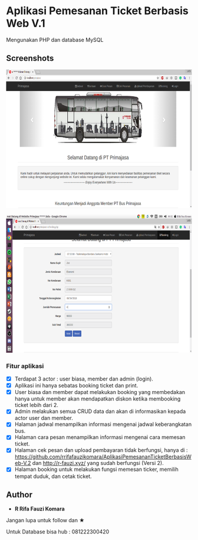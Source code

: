 # Aplikasi Pemesanan Ticket Berbasis Web V.1

Mengunakan PHP dan database MySQL

## Screenshots

<pre>
<img src="Screenshot/Selection_001.png" width="666" height="375">         <img src="Screenshot/Screenshot from 2018-06-25 00-31-17.png" width="666" height="375">         <img src="Screenshot/Screenshot from 2018-06-25 00-31-26.png" width="666" height="375">         <img src="Screenshot/Screenshot from 2018-06-25 00-31-33.png" width="666" height="375">         <img src="Screenshot/Screenshot from 2018-06-25 00-31-38.png" width="666" height="375">         <img src="Screenshot/Screenshot from 2018-06-25 00-31-46.png" width="666" height="375">         <img src="Screenshot/Screenshot from 2018-06-25 00-31-51.png" width="666" height="375">         <img src="Screenshot/Screenshot from 2018-06-25 00-31-56.png" width="666" height="375">
</pre>

<pre>
<img src="Screenshot/Screenshot from 2018-06-25 00-32-07.png" width="666" height="375">         <img src="Screenshot/Screenshot from 2018-06-25 00-32-21.png" width="666" height="375">         <img src="Screenshot/Screenshot from 2018-06-25 00-32-34.png" width="666" height="375">         <img src="Screenshot/Screenshot from 2018-06-25 00-32-39.png" width="666" height="375">         <img src="Screenshot/Screenshot from 2018-06-25 00-32-46.png" width="666" height="375">         <img src="Screenshot/Screenshot from 2018-06-25 00-32-50.png" width="666" height="375">         <img src="Screenshot/Screenshot from 2018-06-25 00-33-01.png" width="666" height="375">
</pre>

### Fitur aplikasi

* [x] Terdapat 3 actor : user biasa, member dan admin (login).
* [x] Aplikasi ini hanya sebatas booking ticket dan print.
* [x] User biasa dan member dapat melakukan booking yang membedakan hanya untuk member akan mendapatkan diskon ketika membooking ticket lebih dari 2.
* [x] Admin melakukan semua CRUD data dan akan di informasikan kepada actor user dan member.
* [x] Halaman jadwal menampilkan informasi mengenai jadwal keberangkatan bus.
* [x] Halaman cara pesan menampilkan informasi mengenai cara memesan ticket.
* [x] Halaman cek pesan dan upload pembayaran tidak berfungsi, hanya di : https://github.com/rrifafauzikomara/AplikasiPemesananTicketBerbasisWeb-V.2 dan http://r-fauzi.xyz/ yang sudah berfungsi (Versi 2).
* [X] Halaman booking untuk melakukan fungsi memesan ticker, memilih tempat duduk, dan cetak ticket.

## Author

* **R Rifa Fauzi Komara**

Jangan lupa untuk follow dan ★

Untuk Database bisa hub : 081222300420
